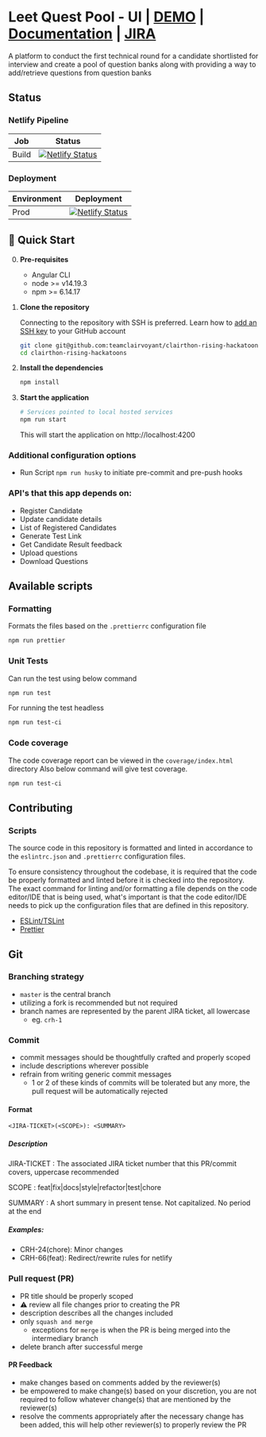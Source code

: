 
# Leet Quest Pool - UI | [DEMO](https://leet-quest-pool.netlify.app/) | [Documentation](https://docs.google.com/document/d/11J6LwqGh0dpzkQg7w6uj75nROSfSLmVftCq_Doa69ng/edit) | [JIRA](https://clairvoyant.atlassian.net/jira/software/projects/CLAIRTHON/boards/246/backlog)
A platform to conduct the first technical round for a candidate shortlisted for interview and create a pool of question banks along with providing a way to add/retrieve questions from question banks



## Status

### Netlify Pipeline
| Job       | Status                               |
| --------- | ------------------------------------ |
| Build     | [![Netlify Status](https://api.netlify.com/api/v1/badges/3e4a82e0-cac6-42ce-9a67-9f9b7d2e5b45/deploy-status)](https://app.netlify.com/sites/leet-quest-pool/deploys)       |


### Deployment

| Environment | Deployment                               |
| ----------- | ---------------------------------------- |
| Prod        | [![Netlify Status](https://api.netlify.com/api/v1/badges/3e4a82e0-cac6-42ce-9a67-9f9b7d2e5b45/deploy-status?branch=master)](https://app.netlify.com/sites/leet-quest-pool/deploys) |



## 🚀 Quick Start

0. **Pre-requisites**

   - Angular CLI
   - node >= v14.19.3
   - npm >= 6.14.17

1. **Clone the repository**

   Connecting to the repository with SSH is preferred. Learn how to [add an SSH key](https://docs.github.com/en/enterprise-server@3.0/github/authenticating-to-github/adding-a-new-ssh-key-to-your-github-account) to your GitHub account

   ```sh
   git clone git@github.com:teamclairvoyant/clairthon-rising-hackatoons.git
   cd clairthon-rising-hackatoons
   ```


3. **Install the dependencies**

   ```sh
   npm install
   ```


5. **Start the application**

   ```sh
   # Services pointed to local hosted services
   npm run start
   ```

   This will start the application on http://localhost:4200

### Additional configuration options

- Run Script `npm run husky` to initiate pre-commit and pre-push hooks  

### API's that this app depends on:

- Register Candidate
- Update candidate details
- List of Registered Candidates
- Generate Test Link
- Get Candidate Result feedback
- Upload questions
- Download Questions

## Available scripts

### Formatting

Formats the files based on the `.prettierrc` configuration file

```sh
npm run prettier
```

### Unit Tests

Can run the test using below command 

```sh
npm run test
```

For running the test headless

```sh
npm run test-ci
```

### Code coverage

The code coverage report can be viewed in the `coverage/index.html` directory
Also below command will give test coverage.

```sh
npm run test-ci
```

## Contributing

### Scripts
The source code in this repository is formatted and linted in accordance to the  `eslintrc.json`  and  `.prettierrc`  configuration files.

To ensure consistency throughout the codebase, it is required that the code be properly formatted and linted before it is checked into the repository. The exact command for linting and/or formatting a file depends on the code editor/IDE that is being used, what's important is that the code editor/IDE needs to pick up the configuration files that are defined in this repository.

-   [ESLint/TSLint](https://eslint.org/docs/user-guide/integrations)
-   [Prettier](https://prettier.io/docs/en/editors.html)

## Git

### Branching strategy

-   `master`  is the central branch
-   utilizing a fork is recommended but not required
-   branch names are represented by the parent JIRA ticket, all lowercase
    -   eg.  `crh-1`

### Commit

-   commit messages should be thoughtfully crafted and properly scoped
-   include descriptions wherever possible
-   refrain from writing generic commit messages
    -   1 or 2 of these kinds of commits will be tolerated but any more, the pull request will be automatically rejected

#### Format

`<JIRA-TICKET>(<SCOPE>): <SUMMARY>`

##### [](https://github.com/sflyinc-shutterfly/mp-test-execution-ui/blob/master/CONTRIBUTING.md#description)Description

JIRA-TICKET : The associated JIRA ticket number that this PR/commit covers, uppercase recommended

SCOPE : feat|fix|docs|style|refactor|test|chore

SUMMARY : A short summary in present tense. Not capitalized. No period at the end

##### Examples:

-   CRH-24(chore): Minor changes
-   CRH-66(feat): Redirect/rewrite rules for netlify

### Pull request (PR)

-   PR title should be properly scoped
-   ⚠️  review all file changes prior to creating the PR
-   description describes all the changes included
-   only  `squash and merge`
    -   exceptions for  `merge`  is when the PR is being merged into the intermediary branch
-   delete branch after successful merge

#### PR Feedback

-   make changes based on comments added by the reviewer(s)
-   be empowered to make change(s) based on your discretion, you are not required to follow whatever change(s) that are mentioned by the reviewer(s)
-   resolve the comments appropriately after the necessary change has been added, this will help other reviewer(s) to properly review the PR



